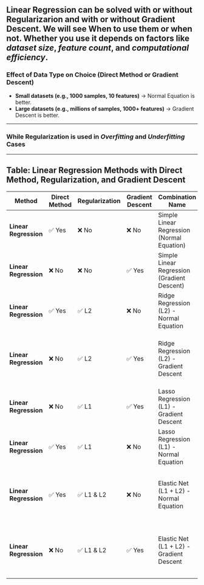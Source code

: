 **Linear Regression** can be solved with or without **Regularizarion** and with or without **Gradient Descent**. We will see When to use them or when not. Whether you use it depends on factors like *dataset size*, *feature count*, and *computational efficiency*.
---
### Effect of Data Type on Choice (Direct Method or Gradient Descent)
- **Small datasets (e.g., 1000 samples, 10 features)** → Normal Equation is better.
- **Large datasets (e.g., millions of samples, 1000+ features)** → Gradient Descent is better.
---

### While Regularization is used in *Overfitting* and *Underfitting* Cases

---

## **Table: Linear Regression Methods with Direct Method, Regularization, and Gradient Descent**

| **Method**            | **Direct Method** | **Regularization** | **Gradient Descent** | **Combination Name**                          | **When to Use?**                      | **Pros**                              | **Cons**                                       |
|-----------------------|-------------------|--------------------|----------------------|----------------------------------------------|--------------------------------------|---------------------------------------|------------------------------------------------|
| **Linear Regression**  | ✅ Yes            | ❌ No               | ❌ No                 | Simple Linear Regression (Normal Equation)   | Small dataset, low-dimensional data | Exact solution, fast for small data   | Slow for large datasets (O(m<sup>3</sup>))      |
| **Linear Regression**  | ❌ No             | ❌ No               | ✅ Yes                | Simple Linear Regression (Gradient Descent)  | Large datasets, high-dimensional data | Works with large datasets, avoids matrix inversion | Needs tuning (learning rate, convergence criteria) |
| **Linear Regression**  | ✅ Yes            | ✅ L2               | ❌ No                 | Ridge Regression (L2) - Normal Equation      | Small to medium dataset, avoids overfitting | Stabilizes weights, reduces multicollinearity | Computationally expensive for very large datasets |
| **Linear Regression**  | ❌ No             | ✅ L2               | ✅ Yes                | Ridge Regression (L2) - Gradient Descent     | Large dataset, avoids overfitting, too large for normal equation | Works with large datasets | Slower convergence than normal equation |
| **Linear Regression**  | ❌ No             | ✅ L1               | ✅ Yes                | Lasso Regression (L1) - Gradient Descent     | Feature selection, high-dimensional sparse data | Sets some weights to exactly zero (sparse model) | No closed-form solution, requires iterative methods |
| **Linear Regression**  | ✅ Yes            | ✅ L1               | ❌ No                 | Lasso Regression (L1) - Normal Equation      | Small to medium dataset, feature selection | Exact solution, sparsity in coefficients | Computationally expensive for very large datasets |
| **Linear Regression**  | ✅ Yes            | ✅ L1 & L2          | ❌ No                 | Elastic Net (L1 + L2) - Normal Equation      | Small to medium dataset, both feature selection & stability | Exact solution, balances L1 & L2 regularization | Computationally expensive for large datasets |
| **Linear Regression**  | ❌ No             | ✅ L1 & L2          | ✅ Yes                | Elastic Net (L1 + L2) - Gradient Descent     | Both feature selection and stability, large dataset | Balances L1 & L2 benefits | Requires hyperparameter tuning ($\alpha$, $\lambda$) |


